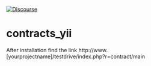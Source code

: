 [![Discourse](https://img.shields.io/static/v1?label=v&message=1.0&color=success)]()

# contracts_yii
After installation find the link http://www.[yourprojectname]/testdrive/index.php?r=contract/main
